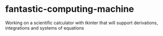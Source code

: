 # fantastic-computing-machine
Working on a scientific calculator with tkinter that will support derivations, integrations and systems of equations 
